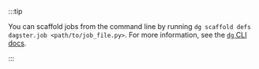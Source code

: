 :::tip

You can scaffold jobs from the command line by running `dg scaffold defs dagster.job <path/to/job_file.py>`. For more information, see the [`dg` CLI docs](/api/dagster/dg-cli#dg-scaffold).

:::